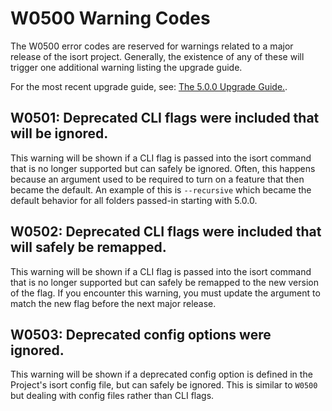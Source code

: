 # W0500 Warning Codes

The W0500 error codes are reserved for warnings related to a major release of the isort project.
Generally, the existence of any of these will trigger one additional warning listing the upgrade guide.

For the most recent upgrade guide, see: [The 5.0.0 Upgrade Guide.](https://pycqa.github.io/isort/docs/upgrade_guides/5.0.0.html).

## W0501: Deprecated CLI flags were included that will be ignored.

This warning will be shown if a CLI flag is passed into the isort command that is no longer supported but can safely be ignored.
Often, this happens because an argument used to be required to turn on a feature that then became the default. An example of this
is `--recursive` which became the default behavior for all folders passed-in starting with 5.0.0.

## W0502: Deprecated CLI flags were included that will safely be remapped.

This warning will be shown if a CLI flag is passed into the isort command that is no longer supported but can safely be remapped to the new version of the flag. If you encounter this warning, you must update the argument to match the new flag
before the next major release.

## W0503: Deprecated config options were ignored.

This warning will be shown if a deprecated config option is defined in the Project's isort config file, but can safely be ignored.
This is similar to `W0500` but dealing with config files rather than CLI flags.

